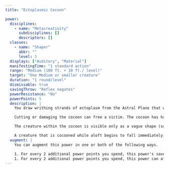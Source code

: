 ```yaml
---
title: "Ectoplasmic Cocoon"

power:
  disciplines:
    - name: "Metacreativity"
      subdisciplines: []
      descriptors: []
  classes:
    - name: "Shaper"
      abbr: ""
      level: 3
  displays: ["Auditory", "Material"]
  manifestingTime: "1 standard action"
  range: "Medium (100 ft. + 10 ft./ level)"
  target: "One Medium or smaller creature"
  duration: "1 round/level"
  dismissable: true
  savingThrow: "Reflex negates"
  powerResistance: "No"
  powerPoints: 5
  description: |
    You draw writhing strands of ectoplasm from the Astral Plane that wrap up the subject like a mummy. The subject can still breathe but is otherwise helpless, unable to see outside the cocoon, speak, or take any physical actions. The subject's nostrils are clear (air passes through the cocoon normally). The subject can execute purely mental actions (such as manifesting powers or casting spells with no verbal, somatic, or material components).

    Cutting or damaging the cocoon can free a victim. The cocoon has hardness 8 and 20 hit points. Teleportation and other forms of travel provide a means of escape, but the cocoon extends into the Ethereal Plane, blocking ethereal travel. An ectoplasmic cocoon can't be affected by dispel psionics, but it can be dismissed with dismiss ectoplasm, or otherwise destroyed by extreme measures or items.

    The creature within the cocoon is visible only as a vague shape (substantial enough to interrupt line of sight) and cannot be directly harmed or interacted with unless the cocoon is destroyed. The cocooned creature can be moved normally (the weight of the cocoon is negligible).

    A creature that is cocooned while aloft begins to fall immediately, and a creature that is cocooned while swimming or underwater may drown.
  augment: |
    You can augment this power in one or both of the following ways.

    1. For every 2 additional power points you spend, this power's save DC increases by 1.
    1. For every 2 additional power points you spend, this power can affect a target one size category larger.
---
```

